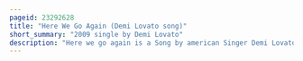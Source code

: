 ```yaml
---
pageid: 23292628
title: "Here We Go Again (Demi Lovato song)"
short_summary: "2009 single by Demi Lovato"
description: "Here we go again is a Song by american Singer Demi Lovato. It was written by Isaac Hasson, Lindy Robbins and Mher Filian and produced by Superspy, for Lovato's second Studio Album of the same Name. It was released on June 23 2009 as the lead single of the Album on Hollywood Records. The Song was the only single from here we go again released in North America. Here we go again is a Power Pop Song with Guitar Lines and Pop Hooks and the Lyrics Speak of the Protagonist's ongoing Relationship with a reluctant Boyfriend."
---
```

